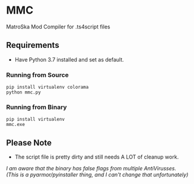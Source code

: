# MMC
MatroSka Mod Compiler for .ts4script files


## Requirements
* Have Python 3.7 installed and set as default.
### Running from Source
```
pip install virtualenv colorama 
python mmc.py
```

### Running from Binary
```
pip install virtualenv
mmc.exe
```

## Please Note
* The script file is pretty dirty and still needs A LOT of cleanup work.

*I am aware that the binary has false flags from multiple AntiVirusses.  
(This is a pyarmor/pyinstaller thing, and I can't change that unfortunately)*
